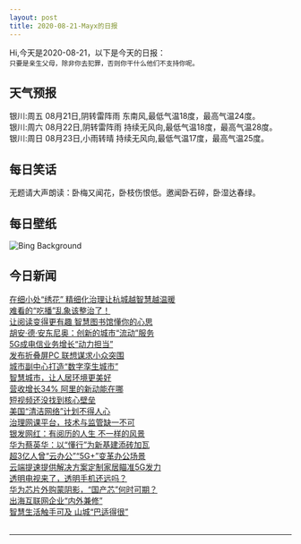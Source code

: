 ```yaml
---
layout: post
title: 2020-08-21-Mayx的日报
---
```


Hi,今天是2020-08-21，以下是今天的日报：<br><small>
只要是亲生父母，除非你去犯罪，否则你干什么他们不支持你呢。</small><!--more-->
## 天气预报
银川:周五 08月21日,阴转雷阵雨 东南风,最低气温18度，最高气温24度。<br>银川:周六 08月22日,阴转雷阵雨 持续无风向,最低气温18度，最高气温28度。<br>银川:周日 08月23日,小雨转晴 持续无风向,最低气温17度，最高气温25度。
## 每日笑话
无题请大声朗读：卧梅又闻花，卧枝伤恨低。邀闻卧石碎，卧湿达春绿。
## 每日壁纸
![Bing Background](https://cn.bing.com/th?id=OHR.IcelandHighlands_EN-US7904530738_1920x1080.jpg&rf=LaDigue_1920x1080.jpg&pid=hp "The Highlands of Iceland (© Kevin Krautgartner/Offset by Shutterstock)")
## 今日新闻

[在细小处“绣花” 精细化治理让杭城越智慧越温暖](http://it.people.com.cn/n1/2020/0821/c1009-31831655.html)   
[难看的“吃播”乱象该整治了！](http://it.people.com.cn/n1/2020/0821/c1009-31831182.html)   
[让阅读变得更有趣 智慧图书馆懂你的心思](http://it.people.com.cn/n1/2020/0821/c1009-31831184.html)   
[胡安·德·安东尼奥：创新的城市“流动”服务](http://it.people.com.cn/n1/2020/0821/c1009-31831183.html)   
[5G成电信业务增长“动力担当”](http://it.people.com.cn/n1/2020/0821/c1009-31831049.html)   
[发布折叠屏PC 联想谋求小众突围](http://it.people.com.cn/n1/2020/0821/c1009-31831120.html)   
[城市副中心打造“数字孪生城市”](http://it.people.com.cn/n1/2020/0821/c1009-31831025.html)   
[智慧城市，让人居环境更美好](http://it.people.com.cn/n1/2020/0821/c1009-31831160.html)   
[营收增长34% 阿里的新动能在哪](http://it.people.com.cn/n1/2020/0821/c1009-31831124.html)   
[短视频还没找到核心壁垒](http://it.people.com.cn/n1/2020/0821/c1009-31831132.html)   
[美国“清洁网络”计划不得人心](http://it.people.com.cn/n1/2020/0821/c1009-31830965.html)   
[治理网课平台，技术与监管缺一不可](http://it.people.com.cn/n1/2020/0821/c1009-31830967.html)   
[银发网红：有阅历的人生 不一样的风景](http://it.people.com.cn/n1/2020/0821/c1009-31831161.html)   
[华为蔡英华：以“懂行”为新基建添砖加瓦](http://it.people.com.cn/n1/2020/0821/c1009-31830984.html)   
[超3亿人曾“云办公”“5G+”变革办公场景](http://it.people.com.cn/n1/2020/0821/c1009-31830989.html)   
[云端提速提供解决方案定制家居瞄准5G发力](http://it.people.com.cn/n1/2020/0821/c1009-31830974.html)   
[透明电视来了，透明手机还远吗？](http://it.people.com.cn/n1/2020/0821/c1009-31830977.html)   
[华为芯片外购蒙阴影，“国产芯”何时可期？](http://it.people.com.cn/n1/2020/0821/c1009-31830994.html)   
[出海互联网企业“内外兼修”](http://it.people.com.cn/n1/2020/0821/c1009-31831131.html)   
[智慧生活触手可及 山城“巴适得很”](http://it.people.com.cn/n1/2020/0821/c1009-31830966.html)   
<br />

***

<small></small>
